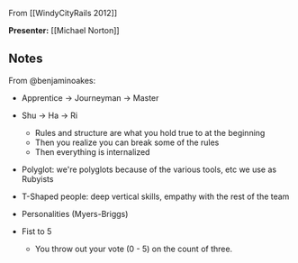 From [[WindyCityRails 2012]]

**Presenter:** [[Michael Norton]]

## Notes

From @benjaminoakes:

* Apprentice -> Journeyman -> Master
* Shu -> Ha -> Ri
    * Rules and structure are what you hold true to at the beginning
    * Then you realize you can break some of the rules
    * Then everything is internalized

* Polyglot:  we're polyglots because of the various tools, etc we use as Rubyists
* T-Shaped people:  deep vertical skills, empathy with the rest of the team
* Personalities (Myers-Briggs)
* Fist to 5
   * You throw out your vote (0 - 5) on the count of three.
